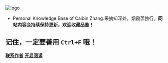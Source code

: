 
![logo](https://cdn.jsdelivr.net/gh/cz6900/img/%E6%9C%AA%E6%A0%87%E9%A2%98-2.png)


- Personal Knowledge Base of Caibin Zhang.采摘知深处，烟霞羡独行。**网站内容会持续保持更新，欢迎收藏品鉴！**

## 记住，一定要善用 `Ctrl+F` 哦！

[**联系作者**](https://github.com/cz6900/knowledge)
[**开启阅读**](README.md)